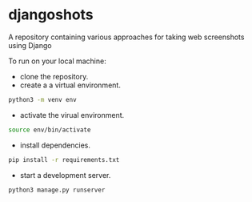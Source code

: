 # djangoshots
A repository containing various approaches for taking web screenshots using Django 

To run on your local machine:

- clone the repository.
- create a a virtual environment. 
```bash
python3 -m venv env
```
- activate the virual environment.
```bash
source env/bin/activate
```
- install dependencies.
```bash
pip install -r requirements.txt
```
- start a development server.
```bash
python3 manage.py runserver
```
